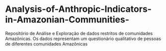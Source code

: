# Analysis-of-Anthropic-Indicators-in-Amazonian-Communities-
Repositório de Análise e Exploração de dados restritos de comunidades Amazônicas. Os dados representam um questionário qualitativo de pessoas de diferentes comunidades Amazônicas 
